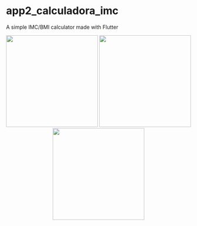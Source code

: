# app2_calculadora_imc

A simple IMC/BMI calculator made with Flutter
<p align="center">
    <img src="https://res.cloudinary.com/dttqlfaiw/image/upload/v1607965729/screen_1_emvpcs.png" width="250"/>
    <img src="https://res.cloudinary.com/dttqlfaiw/image/upload/v1607965729/screen_2_tuq74i.png" width="250"/>
    <img src="https://res.cloudinary.com/dttqlfaiw/image/upload/v1607965729/screen_3_fclmfl.png" width="250"/>
</p>
